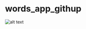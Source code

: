 # words_app_githup
![alt text](https://play-lh.googleusercontent.com/k--iDDVKeLgmTIgXAHa0KxYQSbRIXfQz8lH9pqTvJc6voyvErGFPMfiSzXj0WVL1rQ=w2560-h1440-rw)
